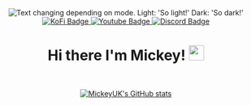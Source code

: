 <div id="header" align="center">
  
  <picture>
    <source media="(prefers-color-scheme: dark)" srcset="./mickey_logo_dark.png">
    <img alt="Text changing depending on mode. Light: 'So light!' Dark: 'So dark!'" src="./mickey_logo_light.png">
  </picture>
  
  <div id="badges">
    <a href="https://ko-fi.com/mickeyuk">
      <img src="https://img.shields.io/badge/KoFi-blue?style=flat&logo=kofi&logoColor=white" alt="KoFi Badge"/>
    </a>
    <a href="https://www.youtube.com/@mickey_uk">
      <img src="https://img.shields.io/badge/YouTube-red?style=flat&logo=youtube&logoColor=white" alt="Youtube Badge"/>
    </a>
    <a href="https://discord.gg/9ZHmwce">
      <img src="https://img.shields.io/badge/Parsec Discord-purple?style=flat&logo=discord&logoColor=white" alt="Discord Badge"/>
    </a>
  </div>
  
  <img src="https://komarev.com/ghpvc/?username=mickeyuk&style=flat-square&color=blue" alt=""/>
  
  <h1>
  Hi there I'm Mickey!
  <img src="https://media.giphy.com/media/hvRJCLFzcasrR4ia7z/giphy.gif" width="30px"/>
</h1>
  
  <p><br></p>
  
  [![MickeyUK's GitHub stats](https://github-readme-stats.vercel.app/api?username=MickeyUK&show_icons=true&title_color=8c03fc&icon_color=8c03fc&border_color=8c03fc&bg_color=0D1117&text_color=C9D1D9&include_all_commits=true&count_private=true)](https://github.com/MickeyUK/github-readme-stats)
  
</div>

<!--
- **Languages:** *C#, C++, PHP, Javascript, CSS, Sass, HTML, Markdown*
- **Frameworks:** *Laravel, Cordova, Ionic, Flutter*
- **Skills:** *Cross Platform App Development, Game Development, Responsive Web Design, CMS Development*
- **Web Technologies:** *REST, jQuery, three.js, WordPress, Joomla*
- **Game Engines:** *Unity, Unreal, GameMaker: Studio*
- **Tools:** *Git, VS Code, Blender, All Adobe CC products*
-->
